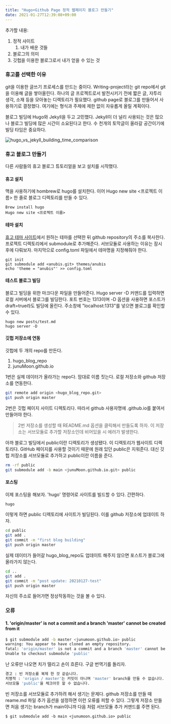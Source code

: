 ```yaml
---
title: "Hugo+Github Page 정적 웹페이지 블로그 만들기"
date: 2021-01-27T12:39:08+09:00
---
```


추가할 내용:

1. 정적 사이트
   1. 내가 배운 것들
2. 블로그의 의미
3. 깃헙을 이용한 블로그로서 내가 얻을 수 있는 것

### 휴고를 선택한 이유

git을 이용한 글쓰기 프로세스를 만드는 중이다.
Writing-project라는 git repo에서 git을 이용해 글을 쌓아올린다.
하나의 글 프로젝트로서 발전시키기 전에 짧은 글, 자투리 생각, 소재 등을 모아놓는 디렉토리가 필요했다.
github page로 블로그를 만들어서 사용하기로 결정했다.
여기에는 형식과 주제에 제한 없이 자유롭게 올릴 계획이다.

블로그 빌딩에 Hugo와 Jekyll을 두고 고민했다.
Jekyll이 더 널리 사용되는 것은 많으나 블로그 빌딩에 많은 시간이 소요된다고 한다. 수 천개의 토막글이 올라갈 공간이기에 빌딩 타임은 중요하다.

![hugo_vs_jekyll_building_time_comparison](https://res.cloudinary.com/forestry-io/image/fetch/c_limit,dpr_auto,f_auto,q_80,w_1382/https://forestry.io/uploads/2018/01/hugo-vs-jekyll-basic-test-1.png)

### 휴고 블로그 만들기

다른 사람들의 휴고 블로그 튜토리얼을 보고 설치를 시작했다.

#### 휴고 설치

맥을 사용하기에 hombrew로 hugo를 설치한다.
이어 Hugo new site <프로젝트 이름> 한 줄로 블로그 디렉토리를 만들 수 있다.

```
Brew install hugo
Hugo new site <프로젝트 이름>
```

#### 테마 설치

[휴고 테마 사이트](https://themes.gohugo.io)에서 원하는 테마를 선택한 뒤 github repository의 주소를 복사한다.
프로젝트 디렉토리에서 submodule로 추가해준다.
서브모듈로 사용하는 이유는 잠시 후에 다뤄보자.
마지막으로 config.toml 파일에서 테마명을 지정해줘야 한다.

```
git init
git submodule add <anubis.git> themes/anubis
echo 'theme = "anubis"' >> config.toml
```

#### 테스트 블로그 빌딩

블로그 빌딩을 위한 마크다운 파일을 만들어준다.
Hugo server -D 커맨드를 입력하면 로컬 서버에서 블로그를 빌딩한다.
포트 번호는 1313이며 -D 옵션을 사용하면 포스트가 draft=true라도 빌딩에 올린다.
주소창에 "localhost:1313"를 넣으면 블로그를 확인할 수 있다.

```
hugo new posts/test.md
hugo server -D
```

#### 깃헙 저장소에 연동

깃헙에 두 개의 repo를 만든다. 

1. hugo_blog_repo
2. junuMoon.github.io

1번은 실제 데이터가 올라가는 repo다.
맘대로 이름 짓는다.
로컬 저장소와 github 저장소를 연동한다.

```bash
git remote add origin <hugo_blog_repo.git>
git push origin master
```

2번은 깃헙 페이지 사이트 디렉토리다.
따라서 github 사용자명에 .github.io를 붙여서 만들어야 한다.

> 2번 저장소를 생성할 때 README.md 옵션을 클릭해서 만들도록 하자. 이 저장소는 서브모듈로 추가할 저장소인데 비어있을 시 에러가 발생한다.

아까 블로그 빌딩에서 public이란 디렉토리가 생성됐다.
이 디렉토리가 웹사이트 디렉토리다.
GitHub 페이지를 사용할 것이기 때문에 원래 있던 public은 지워준다.
대신 깃헙 저장소를 서브모듈로 추가하고 public이란 이름을 준다.

```bash
rm -rf public
git submodule add -b main <junuMoon.github.io.git> public
```

#### 포스팅

이제 포스팅을 해보자. 'hugo' 명령어로 사이트를 빌드할 수 있다.
간편하다.

```bash
hugo
```

이렇게 하면 public 디렉토리에 사이트가 빌딩된다.
이를 github 저장소에 업데이트 하자.

```bash
cd public
git add .
git commit -m "first blog building"
git push origin master
```

실제 데이터가 들어갈 hugo_blog_repo도 업데이트 해주지 않으면 포스트가 블로그에 올라가지 않는다.

```bash
cd ..
git add .
git commit -m "post update: 20210127-test"
git push origin master
```

자신의 주소로 들어가면 정상작동하는 것을 볼 수 있다.

### 오류

#### 1. 'origin/master' is not a commit and a branch 'master' cannot be created from it

```bash
$ git submodule add -b master <junumoon.github.io> public
warning: You appear to have cloned an empty repository.
fatal: 'origin/master' is not a commit and a branch 'master' cannot be created from it
Unable to checkout submodule 'public'
```

난 오류만 나오면 치가 떨리고 손이 흐른다.
구글 번역기를 돌리자.

```bash
경고 : 빈 저장소를 복제 한 것 같습니다.
치명적 : 'origin / master'는 커밋이 아니며 'master' branch를 만들 수 없습니다.
서브모듈 'public'을 체크아웃 할 수 없습니다.
```

빈 저장소를 서브모듈로 추가하려 해서 생기는 문제다.
github 저장소를 만들 때 reame.md 파일 추가 옵션을 설정하면 이런 오류를 피할 수 있다.
그렇게 저장소 만들면 처음 생기는 branch가 main이니까 다음 처럼 서브모듈 추가 커맨드를 주면 된다.

```
$ git submodule add -b main <junumoon.github.io> public
```

